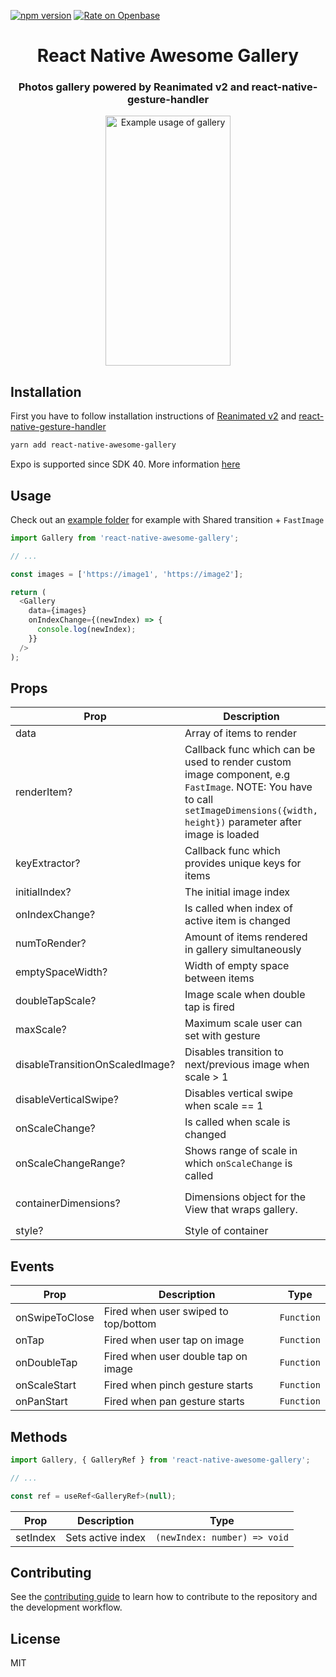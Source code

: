 [![npm version](https://badge.fury.io/js/react-native-awesome-gallery.svg)](https://badge.fury.io/js/react-native-awesome-gallery)
[![Rate on Openbase](https://badges.openbase.com/js/rating/react-native-awesome-gallery.svg)](https://openbase.com/js/react-native-awesome-gallery?utm_source=embedded&utm_medium=badge&utm_campaign=rate-badge)

<p align="center">
  <h1 align="center">React Native Awesome Gallery</h1>
  <h3 align="center">Photos gallery powered by Reanimated v2 and react-native-gesture-handler</h3>
</p>

<p align="center">
  <img width="200" height="400" src="example-0.0.3.gif" alt="Example usage of gallery">
</p>

## Installation

First you have to follow installation instructions of [Reanimated v2](https://docs.swmansion.com/react-native-reanimated/) and [react-native-gesture-handler](https://docs.swmansion.com/react-native-gesture-handler/)

```sh
yarn add react-native-awesome-gallery
```

Expo is supported since SDK 40. More information [here](https://docs.expo.io/versions/latest/sdk/reanimated/)

## Usage

Check out an [example folder](./example) for example with Shared transition + `FastImage`

```js
import Gallery from 'react-native-awesome-gallery';

// ...

const images = ['https://image1', 'https://image2'];

return (
  <Gallery
    data={images}
    onIndexChange={(newIndex) => {
      console.log(newIndex);
    }}
  />
);
```

## Props

| Prop                            | Description                                                                                                                                                                     | Type                                                                                             | Default                                                                |
| ------------------------------- | ------------------------------------------------------------------------------------------------------------------------------------------------------------------------------- | ------------------------------------------------------------------------------------------------ | ---------------------------------------------------------------------- |
| data                            | Array of items to render                                                                                                                                                        | `T[]`                                                                                            | `undefined`                                                            |
| renderItem?                     | Callback func which can be used to render custom image component, e.g `FastImage`. NOTE: You have to call `setImageDimensions({width, height})` parameter after image is loaded | `(renderItemInfo: {item: T, index: number, setImageDimensions: Function}) => React.ReactElement` | `undefined`                                                            |
| keyExtractor?                   | Callback func which provides unique keys for items                                                                                                                              | `(item: T, index: number) => string or number`                                                   | Takes `id` or `key` or `_id` from `Item`, otherwise puts `Item` as key |
| initialIndex?                   | The initial image index                                                                                                                                                         | `number`                                                                                         | `0`                                                                    |
| onIndexChange?                  | Is called when index of active item is changed                                                                                                                                  | `(newIndex: number) => void`                                                                     | `undefined`                                                            |
| numToRender?                    | Amount of items rendered in gallery simultaneously                                                                                                                              | `number`                                                                                         | `5`                                                                    |
| emptySpaceWidth?                | Width of empty space between items                                                                                                                                              | `number`                                                                                         | `30`                                                                   |
| doubleTapScale?                 | Image scale when double tap is fired                                                                                                                                            | `number`                                                                                         | `3`                                                                    |
| maxScale?                       | Maximum scale user can set with gesture                                                                                                                                         | `number`                                                                                         | `6`                                                                    |
| disableTransitionOnScaledImage? | Disables transition to next/previous image when scale > 1                                                                                                                       | `boolean`                                                                                        | `false`                                                                |
| disableVerticalSwipe?           | Disables vertical swipe when scale == 1                                                                                                                                         | `boolean`                                                                                        | `false`                                                                |
| onScaleChange?                  | Is called when scale is changed                                                                                                                                                 | `(scale: number) => void`                                                                        | `undefined`                                                            |
| onScaleChangeRange?             | Shows range of scale in which `onScaleChange` is called                                                                                                                         | `{start: number, end: number}`                                                                   | `undefined`                                                            |
| containerDimensions?            | Dimensions object for the View that wraps gallery.                                                                                                                              | `{width: number, height: number}`                                                                | value returned from `useWindowDimensions()` hook.                      |
| style?                          | Style of container                                                                                                                                                              | `ViewStyle`                                                                                      | `undefined`                                                            |

## Events

| Prop           | Description                          | Type       |
| -------------- | ------------------------------------ | ---------- |
| onSwipeToClose | Fired when user swiped to top/bottom | `Function` |
| onTap          | Fired when user tap on image         | `Function` |
| onDoubleTap    | Fired when user double tap on image  | `Function` |
| onScaleStart   | Fired when pinch gesture starts      | `Function` |
| onPanStart     | Fired when pan gesture starts        | `Function` |

## Methods

```js
import Gallery, { GalleryRef } from 'react-native-awesome-gallery';

// ...

const ref = useRef<GalleryRef>(null);
```

| Prop     | Description       | Type                         |
| -------- | ----------------- | ---------------------------- |
| setIndex | Sets active index | `(newIndex: number) => void` |

## Contributing

See the [contributing guide](CONTRIBUTING.md) to learn how to contribute to the repository and the development workflow.

## License

MIT
